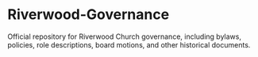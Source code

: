 # Riverwood-Governance
Official repository for Riverwood Church governance, including bylaws, policies, role descriptions, board motions, and other historical documents.
